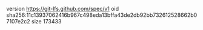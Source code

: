 version https://git-lfs.github.com/spec/v1
oid sha256:11c13937062416b967c498eda13bffa43de2db92bb732612528662b07107e2c2
size 173433
